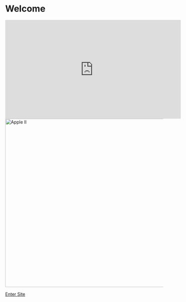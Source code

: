 # Welcome

<iframe width="560" height="315" src="https://www.youtube-nocookie.com/embed/fPY1ALGTxM0?controls=0" frameborder="0" allow="accelerometer; autoplay; encrypted-media; gyroscope; picture-in-picture" allowfullscreen></iframe>

<img title="" src="http://ids.si.edu/ids/deliveryService?id=NMAH-91-14186&max=1000" alt="Apple II" width="537">

[Enter Site](/Sites/About_Steve_Jobs.md)
